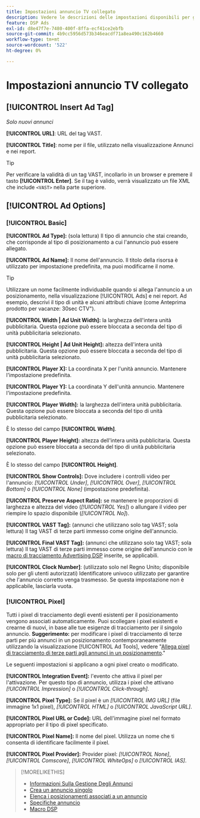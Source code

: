```yaml
---
title: Impostazioni annuncio TV collegato
description: Vedere le descrizioni delle impostazioni disponibili per gli annunci TV connessi.
feature: DSP Ads
exl-id: d8e47f7e-7480-400f-8ffa-ecf41ce2ebfb
source-git-commit: 4b9cc5956d573b346eacdf71a8ea490c162b4660
workflow-type: tm+mt
source-wordcount: '522'
ht-degree: 0%

---
```


# Impostazioni annuncio TV collegato

## [!UICONTROL Insert Ad Tag]

*Solo nuovi annunci*

**[!UICONTROL URL]**: URL del tag VAST.

**[!UICONTROL Title]**: nome per il file, utilizzato nella visualizzazione Annunci e nei report.

>[!TIP]
>
> Per verificare la validità di un tag VAST, incollarlo in un browser e premere il tasto **[!UICONTROL Enter]**. Se il tag è valido, verrà visualizzato un file XML che include `<VAST>` nella parte superiore.

## [!UICONTROL Ad Options]

### [!UICONTROL Basic]

**[!UICONTROL Ad Type]:** (sola lettura) Il tipo di annuncio che stai creando, che corrisponde al tipo di posizionamento a cui l&#39;annuncio può essere allegato.

**[!UICONTROL Ad Name]:** Il nome dell&#39;annuncio. Il titolo della risorsa è utilizzato per impostazione predefinita, ma puoi modificarne il nome.

>[!TIP]
>
> Utilizzare un nome facilmente individuabile quando si allega l&#39;annuncio a un posizionamento, nella visualizzazione [!UICONTROL Ads] e nei report. Ad esempio, descrivi il tipo di unità e alcuni attributi chiave (come Anteprima prodotto per vacanze: 30sec CTV&quot;).

**[!UICONTROL Width | Ad Unit Width]:** la larghezza dell&#39;intera unità pubblicitaria. Questa opzione può essere bloccata a seconda del tipo di unità pubblicitaria selezionato.

**[!UICONTROL Height | Ad Unit Height]:** altezza dell&#39;intera unità pubblicitaria. Questa opzione può essere bloccata a seconda del tipo di unità pubblicitaria selezionato.

**[!UICONTROL Player X]:** La coordinata X per l&#39;unità annuncio. Mantenere l&#39;impostazione predefinita.

**[!UICONTROL Player Y]:** La coordinata Y dell&#39;unità annuncio. Mantenere l&#39;impostazione predefinita.

**[!UICONTROL Player Width]:** la larghezza dell&#39;intera unità pubblicitaria. Questa opzione può essere bloccata a seconda del tipo di unità pubblicitaria selezionato.

È lo stesso del campo **[!UICONTROL Width]**.

**[!UICONTROL Player Height]:** altezza dell&#39;intera unità pubblicitaria. Questa opzione può essere bloccata a seconda del tipo di unità pubblicitaria selezionato.

È lo stesso del campo **[!UICONTROL Height]**.

**[!UICONTROL Show Controls]:** Dove includere i controlli video per l&#39;annuncio: *[!UICONTROL Under]*, *[!UICONTROL Over]*, *[!UICONTROL Bottom]* o *[!UICONTROL None]* (impostazione predefinita).

**[!UICONTROL Preserve Aspect Ratio]:** se mantenere le proporzioni di larghezza e altezza del video (*[!UICONTROL Yes]*) o allungare il video per riempire lo spazio disponibile (*[!UICONTROL No]*).

**[!UICONTROL VAST Tag]:** (annunci che utilizzano solo tag VAST; sola lettura) Il tag VAST di terze parti immesso come origine dell&#39;annuncio.

**[!UICONTROL Final VAST Tag]:** (annunci che utilizzano solo tag VAST; sola lettura) Il tag VAST di terze parti immesso come origine dell&#39;annuncio con le [macro di tracciamento Advertising DSP](/help/dsp/campaign-management/macros.md) inserite, se applicabili.

**[!UICONTROL Clock Number]**: (utilizzato solo nel Regno Unito; disponibile solo per gli utenti autorizzati) Identificatore univoco utilizzato per garantire che l&#39;annuncio corretto venga trasmesso. Se questa impostazione non è applicabile, lasciarla vuota.

### [!UICONTROL Pixel]

Tutti i pixel di tracciamento degli eventi esistenti per il posizionamento vengono associati automaticamente. Puoi scollegare i pixel esistenti e crearne di nuovi, in base alle tue esigenze di tracciamento per il singolo annuncio. **Suggerimento:** per modificare i pixel di tracciamento di terze parti per più annunci in un posizionamento contemporaneamente utilizzando la visualizzazione [!UICONTROL Ad Tools], vedere &quot;[Allega pixel di tracciamento di terze parti agli annunci in un posizionamento](/help/dsp/campaign-management/ads/ad-attach-to-placement.md#attach-pixels-ads).&quot;

Le seguenti impostazioni si applicano a ogni pixel creato o modificato.

**[!UICONTROL Integration Event]:** l&#39;evento che attiva il pixel per l&#39;attivazione. Per questo tipo di annuncio, utilizza i pixel che attivano *[!UICONTROL Impression]* o *[!UICONTROL Click-through]*.

**[!UICONTROL Pixel Type]:** Se il pixel è un *[!UICONTROL IMG URL]* (file immagine 1x1 pixel), *[!UICONTROL HTML]* o *[!UICONTROL JavaScript URL]*.

**[!UICONTROL Pixel URL or Code]:** URL dell&#39;immagine pixel nel formato appropriato per il tipo di pixel specificato.

**[!UICONTROL Pixel Name]:** Il nome del pixel. Utilizza un nome che ti consenta di identificare facilmente il pixel.

**[!UICONTROL Pixel Provider]:** Provider pixel: *[!UICONTROL None]*, *[!UICONTROL Comscore]*, *[!UICONTROL WhiteOps]* o *[!UICONTROL IAS]*.

>[!MORELIKETHIS]
>
>* [Informazioni Sulla Gestione Degli Annunci](ad-about.md)
>* [Crea un annuncio singolo](ad-create.md)
>* [Elenca i posizionamenti associati a un annuncio](/help/dsp/campaign-management/ads/ad-list-placements.md)
>* [Specifiche annuncio](ad-specs.md)
>* [Macro DSP](/help/dsp/campaign-management/macros.md)
